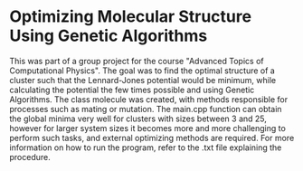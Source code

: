 # Optimizing Molecular Structure Using Genetic Algorithms

This was part of a group project for the course "Advanced Topics of Computational Physics". The goal was to find the optimal structure of a cluster such that the Lennard-Jones potential would be minimum, while calculating the potential the few times
possible and using Genetic Algorithms. The class molecule was created, with methods responsible for processes such as mating or mutation. The main.cpp function can obtain the global minima very well for clusters with sizes between 3 and 25, however 
for larger system sizes it becomes more and more challenging to perform such tasks, and external optimizing methods are required. For more information on how to run the program, refer to the .txt file explaining the procedure.
